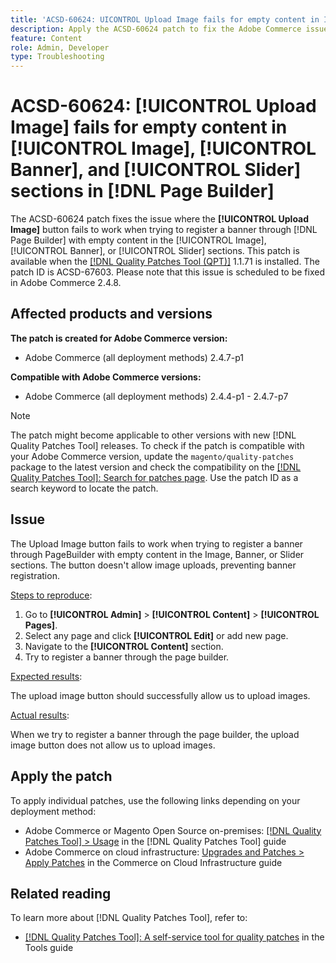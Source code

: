 ```yaml
---
title: 'ACSD-60624: UICONTROL Upload Image fails for empty content in Image, Banner, and Slider sections in Page Builder'
description: Apply the ACSD-60624 patch to fix the Adobe Commerce issue where the **[!UICONTROL Upload Image]** button doesn't work when adding a banner with empty content in the [!UICONTROL Image], [!UICONTROL Banner], or [!UICONTROL Slider] sections using [!DNL Page Builder].
feature: Content
role: Admin, Developer
type: Troubleshooting
---
```


# ACSD-60624: **[!UICONTROL Upload Image]** fails for empty content in [!UICONTROL Image], [!UICONTROL Banner], and [!UICONTROL Slider] sections in [!DNL Page Builder]

The ACSD-60624 patch fixes the issue where the **[!UICONTROL Upload Image]** button fails to work when trying to register a banner through [!DNL Page Builder] with empty content in the [!UICONTROL Image], [!UICONTROL Banner], or [!UICONTROL Slider] sections. This patch is available when the [[!DNL Quality Patches Tool (QPT)]](/help/tools/quality-patches-tool/quality-patches-tool-to-self-serve-quality-patches.md) 1.1.71 is installed. The patch ID is ACSD-67603. Please note that this issue is scheduled to be fixed in Adobe Commerce 2.4.8.

## Affected products and versions

**The patch is created for Adobe Commerce version:**

* Adobe Commerce (all deployment methods) 2.4.7-p1

**Compatible with Adobe Commerce versions:**

* Adobe Commerce (all deployment methods) 2.4.4-p1 - 2.4.7-p7

>[!NOTE]
>
>The patch might become applicable to other versions with new [!DNL Quality Patches Tool] releases. To check if the patch is compatible with your Adobe Commerce version, update the `magento/quality-patches` package to the latest version and check the compatibility on the [[!DNL Quality Patches Tool]: Search for patches page](https://experienceleague.adobe.com/tools/commerce-quality-patches/index.html). Use the patch ID as a search keyword to locate the patch.

## Issue

The Upload Image button fails to work when trying to register a banner through PageBuilder with empty content in the Image, Banner, or Slider sections. The button doesn't allow image uploads, preventing banner registration.

<u>Steps to reproduce</u>:

1. Go to **[!UICONTROL Admin]** > **[!UICONTROL Content]** > **[!UICONTROL Pages]**.
1. Select any page and click **[!UICONTROL Edit]** or add new page.
1. Navigate to the **[!UICONTROL Content]** section.
1. Try to register a banner through the page builder.

<u>Expected results</u>:

The upload image button should successfully allow us to upload images.

<u>Actual results</u>:

When we try to register a banner through the page builder, the upload image button does not allow us to upload images.

## Apply the patch

To apply individual patches, use the following links depending on your deployment method:

* Adobe Commerce or Magento Open Source on-premises: [[!DNL Quality Patches Tool] > Usage](/help/tools/quality-patches-tool/usage.md) in the [!DNL Quality Patches Tool] guide
* Adobe Commerce on cloud infrastructure: [Upgrades and Patches > Apply Patches](https://experienceleague.adobe.com/docs/commerce-cloud-service/user-guide/develop/upgrade/apply-patches.html) in the Commerce on Cloud Infrastructure guide

## Related reading

To learn more about [!DNL Quality Patches Tool], refer to:

* [[!DNL Quality Patches Tool]: A self-service tool for quality patches](/help/tools/quality-patches-tool/quality-patches-tool-to-self-serve-quality-patches.md) in the Tools guide